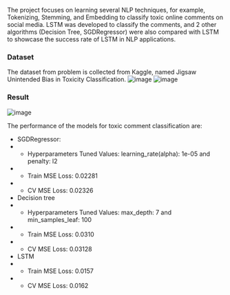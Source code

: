 The project focuses on learning several NLP techniques, for example, Tokenizing, Stemming, and Embedding to classify toxic online comments on social media. LSTM was developed to classify the comments, and 2 other algorithms (Decision Tree, SGDRegressor) were also compared with LSTM to showcase the success rate of LSTM in NLP applications.

### Dataset
The dataset from problem is collected from Kaggle, named Jigsaw Unintended Bias in Toxicity Classification. 
![image](https://github.com/nabilah-afrin/Deep-learning-projects/assets/118561482/18ae8068-7c7d-4979-bd7e-01dc044ab5d5)
![image](https://github.com/nabilah-afrin/Deep-learning-projects/assets/118561482/f6f576ce-7a87-441f-9424-965c31731651)




### Result

![image](https://github.com/nabilah-afrin/Deep-learning-projects/assets/118561482/4ba204e6-af94-45a7-a36b-3e48760f33dd)

The performance of the models for toxic comment classification are:
* SGDRegressor:
* * Hyperparameters Tuned Values: learning_rate(alpha): 1e-05 and penalty: l2
* *	Train MSE Loss: 0.02281
* *	CV MSE Loss: 0.02326
*	Decision tree
* *	Hyperparameters Tuned Values: max_depth: 7 and min_samples_leaf: 100
* *	Train MSE Loss: 0.0310
* *	CV MSE Loss: 0.03128
*	LSTM
* *	Train MSE Loss: 0.0157
* *	CV MSE Loss: 0.0162
